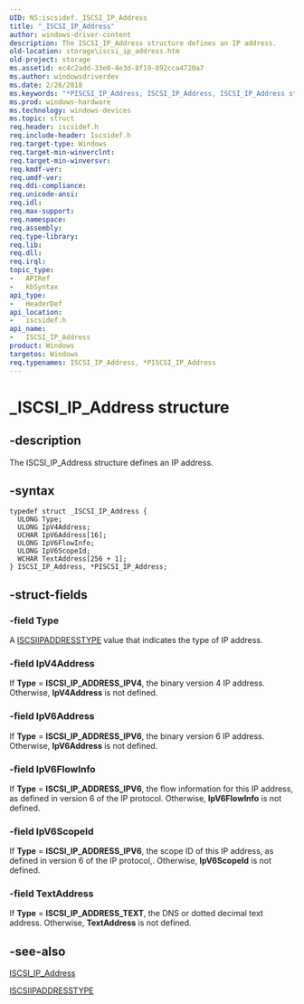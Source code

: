 ```yaml
---
UID: NS:iscsidef._ISCSI_IP_Address
title: "_ISCSI_IP_Address"
author: windows-driver-content
description: The ISCSI_IP_Address structure defines an IP address.
old-location: storage\iscsi_ip_address.htm
old-project: storage
ms.assetid: ec4c2add-33e0-4e3d-8f19-892cca4720a7
ms.author: windowsdriverdev
ms.date: 2/26/2018
ms.keywords: "*PISCSI_IP_Address, ISCSI_IP_Address, ISCSI_IP_Address structure [Storage Devices], PISCSI_IP_Address, PISCSI_IP_Address structure pointer [Storage Devices], _ISCSI_IP_Address, iscsidef/ISCSI_IP_Address, iscsidef/PISCSI_IP_Address, storage.iscsi_ip_address, structs-iSCSI_c8f7a419-6398-4ece-a92d-fc0deffbe39a.xml"
ms.prod: windows-hardware
ms.technology: windows-devices
ms.topic: struct
req.header: iscsidef.h
req.include-header: Iscsidef.h
req.target-type: Windows
req.target-min-winverclnt: 
req.target-min-winversvr: 
req.kmdf-ver: 
req.umdf-ver: 
req.ddi-compliance: 
req.unicode-ansi: 
req.idl: 
req.max-support: 
req.namespace: 
req.assembly: 
req.type-library: 
req.lib: 
req.dll: 
req.irql: 
topic_type:
-	APIRef
-	kbSyntax
api_type:
-	HeaderDef
api_location:
-	iscsidef.h
api_name:
-	ISCSI_IP_Address
product: Windows
targetos: Windows
req.typenames: ISCSI_IP_Address, *PISCSI_IP_Address
---
```


# _ISCSI_IP_Address structure


## -description


The ISCSI_IP_Address structure defines an IP address.


## -syntax


````
typedef struct _ISCSI_IP_Address {
  ULONG Type;
  ULONG IpV4Address;
  UCHAR IpV6Address[16];
  ULONG IpV6FlowInfo;
  ULONG IpV6ScopeId;
  WCHAR TextAddress[256 + 1];
} ISCSI_IP_Address, *PISCSI_IP_Address;
````


## -struct-fields




### -field Type

A <a href="..\iscsidef\ne-iscsidef-piscsiipaddresstype.md">ISCSIIPADDRESSTYPE</a> value that indicates the type of IP address. 


### -field IpV4Address

If <b>Type</b> = <b>ISCSI_IP_ADDRESS_IPV4</b>, the binary version 4 IP address. Otherwise, <b>IpV4Address</b> is not defined.


### -field IpV6Address

If <b>Type</b> = <b>ISCSI_IP_ADDRESS_IPV6</b>, the binary version 6 IP address. Otherwise, <b>IpV6Address</b> is not defined.


### -field IpV6FlowInfo

If <b>Type</b> = <b>ISCSI_IP_ADDRESS_IPV6</b>, the flow information for this IP address, as defined in version 6 of the IP protocol. Otherwise, <b>IpV6FlowInfo</b> is not defined.


### -field IpV6ScopeId

If <b>Type</b> = <b>ISCSI_IP_ADDRESS_IPV6</b>, the scope ID of this IP address, as defined in version 6 of the IP protocol,. Otherwise, <b>IpV6ScopeId</b> is not defined.


### -field TextAddress

If <b>Type</b> = <b>ISCSI_IP_ADDRESS_TEXT</b>, the DNS or dotted decimal text address. Otherwise, <b>TextAddress</b> is not defined.


## -see-also

<a href="..\iscsidef\ns-iscsidef-_iscsi_ip_address.md">ISCSI_IP_Address</a>



<a href="..\iscsidef\ne-iscsidef-piscsiipaddresstype.md">ISCSIIPADDRESSTYPE</a>



 

 


